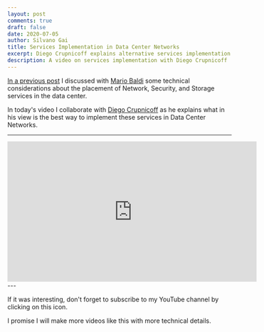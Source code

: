 ```yaml
---
layout: post
comments: true
draft: false
date: 2020-07-05
author: Silvano Gai
title: Services Implementation in Data Center Networks
excerpt: Diego Crupnicoff explains alternative services implementation
description: A video on services implementation with Diego Crupnicoff
---
```

[In a previous post](https://silvanogai.github.io/posts/service-edge/) I discussed with [Mario Baldi](https://www.linkedin.com/in/mario-baldi/) some technical considerations about the placement of Network, Security, and Storage services in the data center.

In today's video I collaborate with [Diego Crupnicoff](https://pensando.io/about/#bio-11) as he explains what in his view is the best way to implement these services in Data Center Networks.

---

<iframe width="560" height="315" src="https://www.youtube.com/embed/FWyIZXej5_M" frameborder="0" allow="accelerometer; autoplay; encrypted-media; gyroscope; picture-in-picture" allowfullscreen></iframe>
---

If it was interesting, don't forget to subscribe to my YouTube channel by clicking on this icon.

<script src="https://apis.google.com/js/platform.js"></script>

<div class="g-ytsubscribe" data-channelid="UCZ_wzpfcZXi9iZ5DkYNVBsA" data-layout="default" data-count="default"></div>

I promise I will make more videos like this with more technical details.

